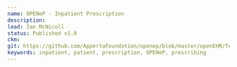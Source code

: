 ```yaml
---
name: OPENeP - Inpatient Prescription
description: 
lead: Ian McNicoll 
status: Published v1.0
ckm: 
git: https://github.com/AppertaFoundation/openep/blob/master/openEHR/Templates/OPENeP%20-%20Inpatient%20Prescription.t.json
keywords: inpatient, patient, prescription, OPENeP, prescribing
---
```

